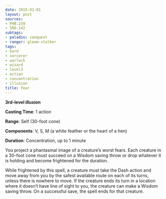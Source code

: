 ```yaml
---
date: 2015-01-01
layout: post
sources:
- PHB.239
- SRD.142
subtags:
- paladin: conquest
- ranger: gloom-stalker
tags:
- bard
- sorcerer
- warlock
- wizard
- level3
- action
- concentration
- illusion
title: Fear
---
```


**3rd-level illusion**

**Casting Time**: 1 action

**Range**: Self (30-foot cone)

**Components**: V, S, M (a white feather or the heart of a hen)

**Duration**: Concentration, up to 1 minute

You project a phantasmal image of a creature’s worst fears. Each creature in a 30-foot cone must succeed on a Wisdom saving throw or drop whatever it is holding and become frightened for the duration.

While frightened by this spell, a creature must take the Dash action and move away from you by the safest available route on each of its turns, unless there is nowhere to move. If the creature ends its turn in a location where it doesn’t have line of sight to you, the creature can make a Wisdom saving throw. On a successful save, the spell ends for that creature.
